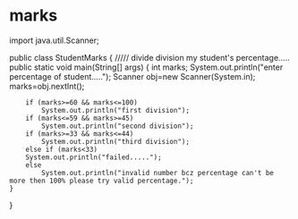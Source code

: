 # marks
import java.util.Scanner;

public class StudentMarks {     ///// divide division my student's percentage.....
    public static void main(String[] args) {
        int marks;
        System.out.println("enter percentage of student.....");
        Scanner obj=new Scanner(System.in);
        marks=obj.nextInt();

        if (marks>=60 && marks<=100)
            System.out.println("first division");
        if (marks<=59 && marks>=45)
            System.out.println("second division");
        if (marks>=33 && marks<=44)
            System.out.println("third division");
        else if (marks<33)
        System.out.println("failed.....");
        else
            System.out.println("invalid number bcz percentage can't be more then 100% please try valid percentage.");
    }

}
